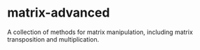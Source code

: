 # matrix-advanced
A collection of methods for matrix manipulation, including matrix transposition and multiplication.
    
